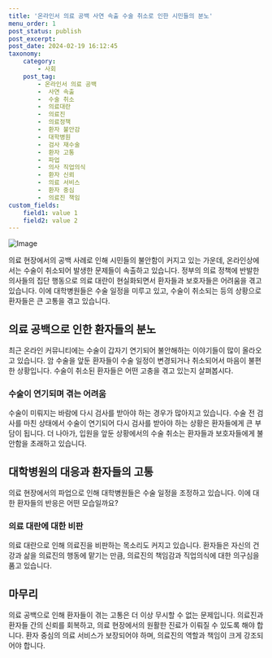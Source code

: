 ```yaml
---
title: '온라인서 의료 공백 사연 속출 수술 취소로 인한 시민들의 분노'
menu_order: 1
post_status: publish
post_excerpt: 
post_date: 2024-02-19 16:12:45
taxonomy:
    category:
        - 사회
    post_tag:
        - 온라인서 의료 공백
        -  사연 속출
        -  수술 취소
        -  의료대란
        -  의료진
        -  의료정책
        -  환자 불안감
        -  대학병원
        -  검사 재수술
        -  환자 고통
        -  파업
        -  의사 직업의식
        -  환자 신뢰
        -  의료 서비스
        -  환자 중심
        -  의료진 책임
custom_fields:
    field1: value 1
    field2: value 2
---
```


![Image](https://imgnews.pstatic.net/image/469/2024/02/19/0000786140_001_20240219135901500.jpg?type=w647)

의료 현장에서의 공백 사례로 인해 시민들의 불안함이 커지고 있는 가운데, 온라인상에서는 수술이 취소되어 발생한 문제들이 속출하고 있습니다. 정부의 의료 정책에 반발한 의사들의 집단 행동으로 의료 대란이 현실화되면서 환자들과 보호자들은 어려움을 겪고 있습니다. 이에 대학병원들은 수술 일정을 미루고 있고, 수술이 취소되는 등의 상황으로 환자들은 큰 고통을 겪고 있습니다.
## 의료 공백으로 인한 환자들의 분노
최근 온라인 커뮤니티에는 수술이 갑자기 연기되어 불안해하는 이야기들이 많이 올라오고 있습니다. 암 수술을 앞둔 환자들이 수술 일정이 변경되거나 취소되어서 마음이 불편한 상황입니다. 수술이 취소된 환자들은 어떤 고충을 겪고 있는지 살펴봅시다.
### 수술이 연기되며 겪는 어려움
수술이 미뤄지는 바람에 다시 검사를 받아야 하는 경우가 많아지고 있습니다. 수술 전 검사를 마친 상태에서 수술이 연기되어 다시 검사를 받아야 하는 상황은 환자들에게 큰 부담이 됩니다. 더 나아가, 입원을 앞둔 상황에서의 수술 취소는 환자들과 보호자들에게 불안함을 초래하고 있습니다.
## 대학병원의 대응과 환자들의 고통
의료 현장에서의 파업으로 인해 대학병원들은 수술 일정을 조정하고 있습니다. 이에 대한 환자들의 반응은 어떤 모습일까요?
### 의료 대란에 대한 비판
의료 대란으로 인해 의료진을 비판하는 목소리도 커지고 있습니다. 환자들은 자신의 건강과 삶을 의료진의 행동에 맡기는 만큼, 의료진의 책임감과 직업의식에 대한 의구심을 품고 있습니다. 
## 마무리
의료 공백으로 인해 환자들이 겪는 고통은 더 이상 무시할 수 없는 문제입니다. 의료진과 환자들 간의 신뢰를 회복하고, 의료 현장에서의 원활한 진료가 이뤄질 수 있도록 해야 합니다. 환자 중심의 의료 서비스가 보장되어야 하며, 의료진의 역할과 책임이 크게 강조되어야 합니다.
